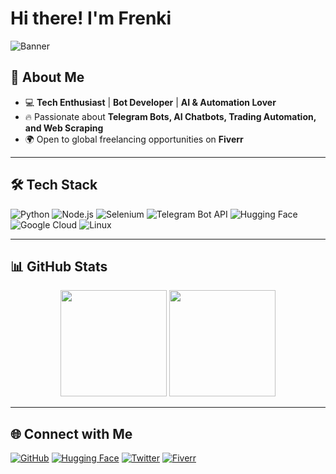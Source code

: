 # Hi there! I'm Frenki

![Banner](https://github.com/frenkiofficial/banner.png)

## 🚀 About Me

- 💻 **Tech Enthusiast** | **Bot Developer** | **AI & Automation Lover**
- 🔥 Passionate about **Telegram Bots, AI Chatbots, Trading Automation, and Web Scraping**
- 🌍 Open to global freelancing opportunities on **Fiverr**

---

## 🛠 Tech Stack

![Python](https://img.shields.io/badge/Python-3776AB?style=for-the-badge&logo=python&logoColor=white)
![Node.js](https://img.shields.io/badge/Node.js-339933?style=for-the-badge&logo=nodedotjs&logoColor=white)
![Selenium](https://img.shields.io/badge/Selenium-43B02A?style=for-the-badge&logo=selenium&logoColor=white)
![Telegram Bot API](https://img.shields.io/badge/Telegram%20Bot-0088CC?style=for-the-badge&logo=telegram&logoColor=white)
![Hugging Face](https://img.shields.io/badge/Hugging%20Face-FCC624?style=for-the-badge&logo=huggingface&logoColor=black)
![Google Cloud](https://img.shields.io/badge/Google%20Cloud-4285F4?style=for-the-badge&logo=googlecloud&logoColor=white)
![Linux](https://img.shields.io/badge/Linux-FCC624?style=for-the-badge&logo=linux&logoColor=black)

---

## 📊 GitHub Stats

<p align="center">
  <img src="https://github-readme-stats.vercel.app/api?username=frenkiofficial&show_icons=true&theme=radical" height="170px" />
  <img src="https://github-readme-streak-stats.herokuapp.com/?user=frenkiofficial&theme=radical" height="170px" />
</p>

---

## 🌐 Connect with Me

[![GitHub](https://img.shields.io/badge/GitHub-100000?style=for-the-badge&logo=github&logoColor=white)](https://github.com/frenkiofficial)
[![Hugging Face](https://img.shields.io/badge/Hugging%20Face-FFCC00?style=for-the-badge&logo=huggingface&logoColor=black)](https://huggingface.co/frenkiofficial)
[![Twitter](https://img.shields.io/badge/Twitter-1DA1F2?style=for-the-badge&logo=twitter&logoColor=white)](https://twitter.com/officialfrenki)
[![Fiverr](https://img.shields.io/badge/Fiverr-1DBF73?style=for-the-badge&logo=fiverr&logoColor=white)](https://www.fiverr.com/frenkimusic/)
